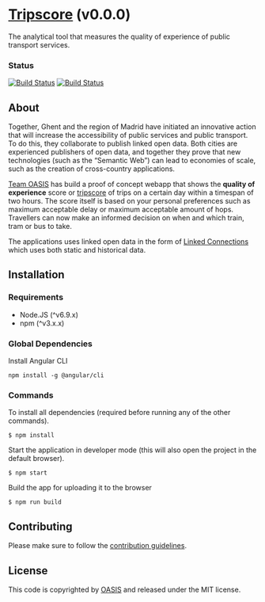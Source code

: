 # [Tripscore](http://tripscore.eu) (v0.0.0)
The analytical tool that measures the quality of experience of public transport services.

### Status
[![Build Status](https://travis-ci.org/oSoc17/oasis-frontend.png)](https://travis-ci.org/oSoc17/oasis-frontend)
[![Build Status](https://david-dm.org/osoc17/oasis-frontend.svg)](https://david-dm.org/osoc17/oasis-frontend)

## About
Together, Ghent and the region of Madrid have initiated an innovative action that will increase the accessibility of public services and public transport. To do this, they collaborate to publish linked open data. Both cities are experienced publishers of open data, and together they prove that new technologies (such as the “Semantic Web”) can lead to economies of scale, such as the creation of cross-country applications.  

[Team OASIS](https://oasis.team/) has build a proof of concept webapp that shows the **quality of experience** score or [tripscore](http://tripscore.eu) of trips on a certain day within a timespan of two hours. The score itself is based on your personal preferences such as maximum acceptable delay or maximum acceptable amount of hops. Travellers can now make an informed decision on when and which train, tram or bus to take.

The applications uses linked open data in the form of [Linked Connections](http://linkedconnections.org/) which uses both static and historical data.

## Installation
### Requirements
* Node.JS (^v6.9.x)
* npm (^v3.x.x)

### Global Dependencies
Install Angular CLI
```
npm install -g @angular/cli
```

### Commands
To install all dependencies (required before running any of the other commands).
```
$ npm install
```
Start the application in developer mode (this will also open the project in the default browser).
```
$ npm start
```
Build the app for uploading it to the browser
```
$ npm run build
```

## Contributing
Please make sure to follow the [contribution guidelines](https://github.com/oSoc17/oasis-frontend/blob/develop/CONTRIBUTING.md).

## License
This code is copyrighted by [OASIS](https://oasis.team/) and released under the MIT license.
